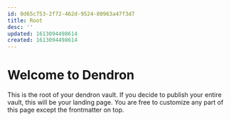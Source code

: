 ```yaml
---
id: 0d65c753-2f72-462d-9524-80963a47f3d7
title: Root
desc: ''
updated: 1613094498614
created: 1613094498614
---
```

# Welcome to Dendron

This is the root of your dendron vault. If you decide to publish your entire vault, this will be your landing page. You are free to customize any part of this page except the frontmatter on top. 

